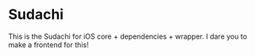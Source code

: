 # Sudachi
This is the Sudachi for iOS core + dependencies + wrapper.
I dare you to make a frontend for this!
